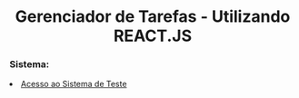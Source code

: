 <h1 align="center">Gerenciador de Tarefas - Utilizando REACT.JS</h1>

<h3 align="left">Sistema: </h3>
<a href="https://gerenciador-tarefas-reactjs.netlify.app/"><li align="left">Acesso ao Sistema de Teste </li></a>
